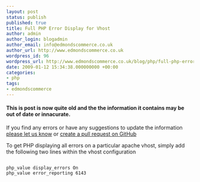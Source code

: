 ```yaml
---
layout: post
status: publish
published: true
title: Full PHP Error Display for Vhost
author: admin
author_login: blogadmin
author_email: info@edmondscommerce.co.uk
author_url: http://www.edmondscommerce.co.uk
wordpress_id: 96
wordpress_url: http://www.edmondscommerce.co.uk/blog/php/full-php-error-display-for-vhost/
date: 2009-01-12 15:34:38.000000000 +00:00
categories:
- php
tags:
- edmondscommerce
---
```

<div class="oldpost"><h4>This is post is now quite old and the the information it contains may be out of date or innacurate.</h4>
<p>
If you find any errors or have any suggestions to update the information <a href="http://edmondscommerce.github.io/contact-us/index.html">please let us know</a>
or <a href="https://github.com/edmondscommerce/edmondscommerce.github.io">create a pull request on GitHub</a>
</p>
</div>
To get PHP displaying all errors on a particular apache vhost, simply add the following two lines within the vhost configuration

```

php_value display_errors On
php_value error_reporting 6143

```
